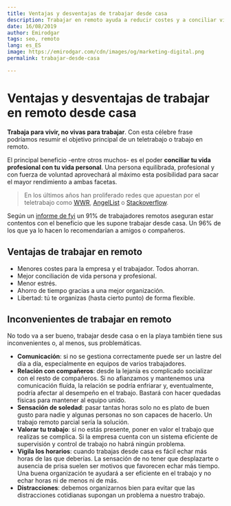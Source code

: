 ```yaml
---
title: Ventajas y desventajas de trabajar desde casa
description: Trabajar en remoto ayuda a reducir costes y a conciliar vida personal y profesional
date: 16/08/2019
author: Emirodgar
tags: seo, remoto
lang: es_ES
image: https://emirodgar.com/cdn/images/og/marketing-digital.png
permalink: trabajar-desde-casa

---
```


# Ventajas y desventajas de trabajar en remoto desde casa

**Trabaja para vivir, no vivas para trabajar**. Con esta célebre frase podríamos resumir el objetivo principal de un teletrabajo o trabajo en remoto.

El principal beneficio -entre otros muchos- es el poder **conciliar tu vida profesional con tu vida personal**. Una persona equilibrada, profesional y con fuerza de voluntad aprovechará al máximo esta posibilidad para sacar el mayor rendimiento a ambas facetas.

> En los últimos años han proliferado redes que apuestan por el teletrabajo como [WWR](https://weworkremotely.com/), [AngelList](https://angel.co/remote) o [Stackoverflow](https://stackoverflow.com/jobs/remote-developer-jobs).

Según un [informe de fyi](https://usefyi.com/remote-work-report) un 91% de trabajadores remotos aseguran estar contentos con el beneficio que les supone trabajar desde casa. Un 96% de los que ya lo hacen lo recomendarían a amigos o compañeros.

<amp-twitter 
  width="375"
  height="472"
  layout="responsive"
  data-tweetid="1121888399172915200">
</amp-twitter>



## Ventajas de trabajar en remoto

- Menores costes para la empresa y el trabajador. Todos ahorran.
- Mejor conciliación de vida persona y profesional.
- Menor estrés.
- Ahorro de tiempo gracias a una mejor organización.
- Libertad: tú te organizas (hasta cierto punto) de forma flexible.

## Inconvenientes de trabajar en remoto

No todo va a ser bueno, trabajar desde casa o en la playa también tiene sus inconvenientes o, al menos, sus problemáticas.

- **Comunicación**: si no se gestiona correctamente puede ser un lastre del día a día, especialmente en equipos de varios trabajadores.
- **Relación con compañeros**: desde la lejanía es complicado socializar con el resto de compañeros. Si no afianzamos y mantenemos una comunicación fluída, la relación se podría enfriarar y, eventualmente, podría afectar al desempeño en el trabajo. Bastará con hacer quedadas físicas para mantener al equipo unido.
- **Sensación de soledad**: pasar tantas horas solo no es plato de buen gusto para nadie y algunas personas no son capaces de hacerlo. Un trabajo remoto parcial sería la solución.
- **Valorar tu trabajo**: si no estás presente, poner en valor el trabajo que realizas se complica. Si la empresa cuenta con un sistema eficiente de supervisión y control de trabajo no habrá ningún problema.
- **Vigila los horarios**: cuando trabajas desde casa es fácil echar más horas de las que deberías. La sensación de no tener que desplazarte o ausencia de prisa suelen ser motivos que favorecen echar más tiempo. Una buena organización te ayudará a ser eficiente en el trabajo y no echar horas ni de menos ni de más.
- **Distracciones**: debemos organizarnos bien para evitar que las distracciones cotidianas supongan un problema a nuestro trabajo.
<!--stackedit_data:
eyJoaXN0b3J5IjpbLTY1ODY3MTY3M119
-->